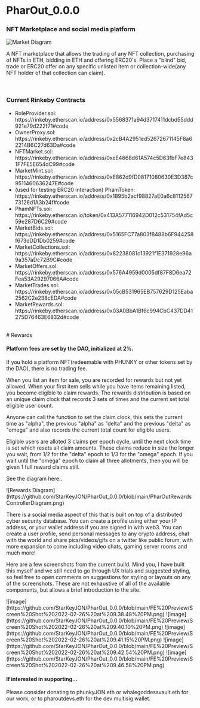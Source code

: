 # PharOut_0.0.0
<h3>
NFT Marketplace and social media platform
  </h3>

![Market Diagram](https://github.com/StarKeyJON/PharOut_0.0.0/blob/main/pharoutmarketdiagram.png)
<p>
A NFT marketplace that allows the trading of any NFT collection, purchasing of NFTs in ETH, bidding in ETH and offering ERC20's.
Place a "blind" bid, trade or ERC20 offer on any specific unlisted item or collection-wide(any NFT holder of that collection can claim).
  </p>
  <br/>
<h3>
  Current Rinkeby Contracts
  </h3>
<ul>
 <li> RoleProvider.sol: https://rinkeby.etherscan.io/address/0x5568371a94d3717411dcbd55ddd921e79d222f71#code </li>
  <li> OwnerProxy.sol: https://rinkeby.etherscan.io/address/0x2cB4A2951ed52672671145F8a62214B6C27d63Da#code </li>
  <li> NFTMarket.sol: https://rinkeby.etherscan.io/address/0xeE4668d61A574c5D63fbF7e8431F7FE5E654dC99#code </li>
  <li> MarketMint.sol: https://rinkeby.etherscan.io/address/0xE862d9fD08171080630E3D387c9511460636247E#code </li>
  <li> (used for testing ERC20 interaction) PhamToken:  https://rinkeby.etherscan.io/address/0x1895b2acf98827aE0a6c811256773126d1A3b24f#code </li>
  <li> PhamNFTs.sol: https://rinkeby.etherscan.io/token/0x413A577116942D012c531754fAd5c59e287D6C29#code </li>
  <li> MarketBids.sol: https://rinkeby.etherscan.io/address/0x5165FC77a803f8488b6F944258f673dDD1Db0259#code </li>
  <li> MarketCollections.sol: https://rinkeby.etherscan.io/address/0x82238081c13921f1E371928e96a9a357aDc72B9C#code </li>
  <li> MarketOffers.sol: https://rinkeby.etherscan.io/address/0x576A4959d0005df87F8D6ea72Fea53A29297066A#code </li>
  <li> MarketTrades.sol: https://rinkeby.etherscan.io/address/0x05cB531965EB757629D125Eaba2562C2e238cEDA#code </li>
  <li> MarketRewards.sol: https://rinkeby.etherscan.io/address/0x03A0BbA1Bf6c994CbC437DD41275D76463E6832d#code </li>
  </ul>
</br>
# Rewards
<h4>
Platform fees are set by the DAO, initialized at 2%.
  </h4>
If you hold a platform NFT(redeemable with PHUNKY or other tokens set by the DAO), there is no trading fee.
<p>
When you list an item for sale, you are recorded for rewards but not yet allowed. When your first item sells while you have items remaining listed, you become eligible to claim rewards. The rewards distribution is based on an unique claim clock that records 3 sets of times and the current set total eligible user count.  </p>
<p>
Anyone can call the function to set the claim clock, this sets the current time as "alpha", the previous "alpha" as "delta" and the previous "delta" as "omega" and also records the current total count for eligible users.
  </p>
 <p>
 Eligible users are alloted 3 claims per epoch cycle, until the next clock time is set which resets all claim amounts.
  These claims reduce in size the longer you wait, from 1/2 for the "delta" epoch to 1/3 for the "omega" epoch. If you wait until the "omega" epoch to claim all three allotments, then you will be given 1 full reward claims still.
  </p>
  <p>See the diagram here..</p>
 ![Rewards Diagram](https://github.com/StarKeyJON/PharOut_0.0.0/blob/main/PharOutRewardsControllerDiagram.png)
 
 </br>
 
 <p>
  There is a social media aspect of this that is built on top of a distributed cyber security database. You can create a profile using either your IP address, or your wallet address if you are signed in with web3. You can create a user profile, send personal messages to any crypto address, chat with the world and share pics/videos/gifs on a twitter like public forum, with more expansion to come including video chats, gaming server rooms and much more!
  </p>
<p>
  Here are a few screenshots from the current build. Mind you, I have built this myself and we still need to go through UX trials and suggested styling, so feel free to open comments on suggestions for styling or layouts on any of the screenshots. These are not exhaustive of all of the available components, but allows a brief introduction to the site.
  </p>
![image](https://github.com/StarKeyJON/PharOut_0.0.0/blob/main/FE%20Preview/Screen%20Shot%202022-02-26%20at%209.38.48%20PM.png)
![image](https://github.com/StarKeyJON/PharOut_0.0.0/blob/main/FE%20Preview/Screen%20Shot%202022-02-26%20at%209.40.10%20PM.png)
![image](https://github.com/StarKeyJON/PharOut_0.0.0/blob/main/FE%20Preview/Screen%20Shot%202022-02-26%20at%209.41.15%20PM.png)
![image](https://github.com/StarKeyJON/PharOut_0.0.0/blob/main/FE%20Preview/Screen%20Shot%202022-02-26%20at%209.42.54%20PM.png)
![image](https://github.com/StarKeyJON/PharOut_0.0.0/blob/main/FE%20Preview/Screen%20Shot%202022-02-26%20at%209.46.58%20PM.png)
  <h4>If interested in supporting...</h4>
  <p>Please consider donating to phunkyJON.eth or whalegoddessvault.eth for our work, or to pharoutdevs.eth for the dev multisig wallet.</p>
